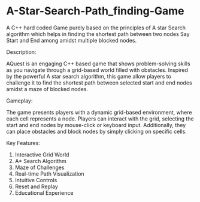 # A-Star-Search-Path_finding-Game
A C++ hard coded Game purely based on the principles of A star Search algorithm which helps in finding the shortest path between two nodes Say Start and End among amidst multiple blocked nodes.



Description:  

AQuest is an engaging C++ based game that shows problem-solving skills as you navigate through a grid-based world filled with obstacles. Inspired by the powerful A star search algorithm, this game allow players to challenge it to find the shortest path between selected start and end nodes amidst a maze of blocked nodes.                                                                                   



Gameplay:

The game presents players with a dynamic grid-based environment, where each cell represents a node. Players can interact with the grid, selecting the start and end nodes by mouse-click or keyboard input. Additionally, they can place obstacles and block nodes by simply clicking on specific cells.                                                                                                                           


Key Features:
1. Interactive Grid World
2. A* Search Algorithm
3. Maze of Challenges
4. Real-time Path Visualization
5. Intuitive Controls
6. Reset and Replay
7. Educational Experience
